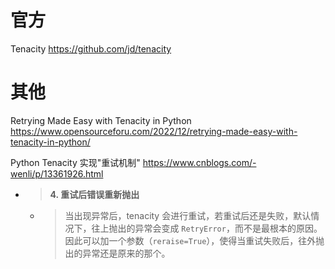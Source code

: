 
# 官方

Tenacity https://github.com/jd/tenacity

# 其他

Retrying Made Easy with Tenacity in Python https://www.opensourceforu.com/2022/12/retrying-made-easy-with-tenacity-in-python/

Python Tenacity 实现"重试机制" https://www.cnblogs.com/-wenli/p/13361926.html
- > **4. 重试后错误重新抛出**
  * > 当出现异常后，tenacity 会进行重试，若重试后还是失败，默认情况下，往上抛出的异常会变成 `RetryError`，而不是最根本的原因。因此可以加一个参数（`reraise=True`），使得当重试失败后，往外抛出的异常还是原来的那个。
